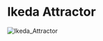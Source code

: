 # Ikeda Attractor

![Ikeda_Attractor](https://user-images.githubusercontent.com/36861752/86567240-fb9b7600-bfa5-11ea-9b22-5ed2bd023b22.png)
